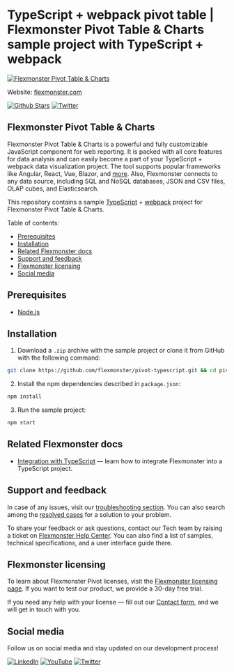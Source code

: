 # TypeScript + webpack pivot table | Flexmonster Pivot Table & Charts sample project with TypeScript + webpack
[![Flexmonster Pivot Table & Charts](https://cdn.flexmonster.com/readmes/typescript_webpack.webp)](https://www.flexmonster.com/?r=sample_ts_wbpck)

Website: [flexmonster.com](https://www.flexmonster.com/?r=sample_ts_wbpck)

[![Github Stars](https://img.shields.io/github/stars/flexmonster?style=social)](https://github.com/flexmonster) [![Twitter](https://img.shields.io/twitter/follow/Flexmonster?style=social)](https://twitter.com/Flexmonster)

## Flexmonster Pivot Table & Charts

Flexmonster Pivot Table & Charts is a powerful and fully customizable JavaScript component for web reporting. It is packed with all core features for data analysis and can easily become a part of your TypeScript + webpack data visualization project. The tool supports popular frameworks like Angular, React, Vue, Blazor, and [more](https://www.flexmonster.com/doc/available-tutorials-integration?r=sample_ts_wbpck). Also, Flexmonster connects to any data source, including SQL and NoSQL databases, JSON and CSV files, OLAP cubes, and Elasticsearch. 

This repository contains a sample [TypeScript](https://www.typescriptlang.org/) + [webpack](https://webpack.js.org/) project for Flexmonster Pivot Table & Charts.

Table of contents:

* [Prerequisites](#prerequisites)
* [Installation](#installation)
* [Related Flexmonster docs](#related-flexmonster-docs)
* [Support and feedback](#support-and-feedback)
* [Flexmonster licensing](#flexmonster-licensing)
* [Social media](#social-media)

## Prerequisites

- [Node.js](https://nodejs.org/en/)

## Installation

1. Download a `.zip` archive with the sample project or clone it from GitHub with the following command:

```bash
git clone https://github.com/flexmonster/pivot-typescript.git && cd pivot-typescript/webpackProject
```

2. Install the npm dependencies described in `package.json`:

```bash
npm install
```

3. Run the sample project:

```bash
npm start 
```

## Related Flexmonster docs

- [Integration with TypeScript](https://www.flexmonster.com/doc/integration-with-typescript/?r=sample_ts_wbpck) — learn how to integrate Flexmonster into a TypeScript project.

## Support and feedback

In case of any issues, visit our [troubleshooting section](https://www.flexmonster.com/doc/typical-errors?r=sample_ts_wbpck). You can also search among the [resolved cases](https://www.flexmonster.com/technical-support?r=sample_ts_wbpck) for a solution to your problem.

To share your feedback or ask questions, contact our Tech team by raising a ticket on [Flexmonster Help Center](https://www.flexmonster.com/help-center?r=sample_ts_wbpck). You can also find a list of samples, technical specifications, and a user interface guide there.

## Flexmonster licensing

To learn about Flexmonster Pivot licenses, visit the [Flexmonster licensing page](https://www.flexmonster.com/pivot-table-editions-and-pricing?r=sample_ts_wbpck). 
If you want to test our product, we provide a 30-day free trial.

If you need any help with your license — fill out our [Contact form](https://www.flexmonster.com/contact-our-team?r=sample_ts_wbpck), and we will get in touch with you.

## Social media

Follow us on social media and stay updated on our development process!

[![LinkedIn](https://img.shields.io/badge/LinkedIn-blue?style=for-the-badge&logo=linkedin&logoColor=white)](https://linkedin.com/company/flexmonster) [![YouTube](https://img.shields.io/badge/YouTube-red?style=for-the-badge&logo=youtube&logoColor=white)](https://youtube.com/user/FlexMonsterPivot) [![Twitter](https://img.shields.io/badge/Twitter-blue?style=for-the-badge&logo=twitter&logoColor=white)](https://twitter.com/flexmonster)

